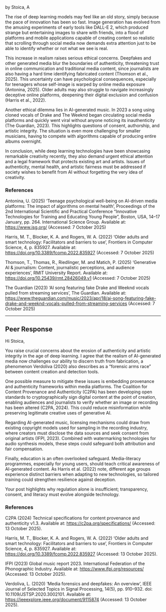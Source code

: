 by Stoica, A

The rise of deep learning models may feel like an old story, simply because the pace of innovation has been so fast. Image generation has evolved from the amusing experiments of early tools like DALL-E 2, which produced strange but entertaining images to share with friends, into a flood of platforms and mobile applications capable of creating content so realistic that scrolling through social media now demands extra attention just to be able to identify whether or not what we see is real.

This increase in realism raises serious ethical concerns. Deepfakes and other generated media blur the boundaries of authenticity, threatening trust in online communication and traditional media content, since journalists are also having a hard time identifying fabricated content (Thomson et al., 2025). This uncertainty can have psychological consequences, especially for teenagers whose self-image is warped by online media exposure (Antonina, 2025). Older adults may also struggle to navigate increasingly deceptive online platforms, deepening their digital exclusion and confusion (Harris et al., 2022).

Another ethical dilemma lies in AI-generated music. In 2023 a song using cloned vocals of Drake and The Weeknd began circulating social media platforms and quickly went viral without anyone noticing its inauthenticity (The Guardian, 2023). This highlights questions of consent, authorship, and artistic integrity. The situation is even more challenging for smaller musicians, having to compete with algorithms capable of producing entire albums overnight.

In conclusion, while deep learning technologies have been showcasing remarkable creativity recently, they also demand urgent ethical attention and a legal framework that protects existing art and artists. Issues of authenticity, mental health, and artistic fairness must be addressed if society wishes to benefit from AI without forgetting the very idea of creativity.

### References

Antonina, U. (2025) ‘Teenage psychological well-being on AI-driven media platforms: The impact of algorithms on mental health’, Proceedings of the 2nd International Scientific and Practical Conference “Innovative Technologies for Training and Educating Young People”, Boston, USA, 14–17 January, pp. 264. International Science Group. Available at: https://www.isg.org/ (Accessed: 7 October 2025)

Harris, M. T., Blocker, K. A. and Rogers, W. A. (2022) ‘Older adults and smart technology: Facilitators and barriers to use’, Frontiers in Computer Science, 4, p. 835927. Available at: https://doi.org/10.3389/fcomp.2022.835927 (Accessed: 7 October 2025)

Thomson, T., Thomas, R., Riedlinger, M. and Matich, P. (2025) ‘Generative AI & journalism: Content, journalistic perceptions, and audience experiences’, RMIT University Report. Available at: https://doi.org/10.25439/rmt.28426049.v1 (Accessed: 7 October 2025)

The Guardian (2023) ‘AI song featuring fake Drake and Weeknd vocals pulled from streaming services’, The Guardian. Available at: https://www.theguardian.com/music/2023/apr/18/ai-song-featuring-fake-drake-and-weeknd-vocals-pulled-from-streaming-services (Accessed: 7 October 2025)




--------

## Peer Response

Hi Stoica,

You raise crucial concerns about the erosion of authenticity and artistic integrity in the age of deep learning. I agree that the realism of AI-generated media now challenges our ability to discern truth from fabrication, a phenomenon Verdoliva (2020) also describes as a “forensic arms race” between content creation and detection tools.

One possible measure to mitigate these issues is embedding provenance and authenticity frameworks within media platforms. The Coalition for Content Provenance and Authenticity (C2PA) has been developing open standards to cryptographically sign digital content at the point of creation, enabling audiences and journalists to verify whether an image or recording has been altered (C2PA, 2024). This could reduce misinformation while preserving legitimate creative uses of generative AI.

Regarding AI-generated music, licensing mechanisms could draw from existing copyright models used for sampling in the recording industry, where creators must disclose the data sources and seek consent from original artists (IFPI, 2023). Combined with watermarking technologies for audio synthesis models, these steps could safeguard both attribution and fair compensation.

Finally, education is an often overlooked safeguard. Media-literacy programmes, especially for young users, should teach critical awareness of AI-generated content. As Harris et al. (2022) note, different age groups experience distinct barriers when adapting to new technologies, so tailored training could strengthen resilience against deception.

Your post highlights why regulation alone is insufficient; transparency, consent, and literacy must evolve alongside technology.

### References

C2PA (2024) Technical specifications for content provenance and authenticity v1.3. Available at: https://c2pa.org/specifications/ (Accessed: 13 October 2025).

Harris, M. T., Blocker, K. A. and Rogers, W. A. (2022) ‘Older adults and smart technology: Facilitators and barriers to use’, Frontiers in Computer Science, 4, p. 835927. Available at: https://doi.org/10.3389/fcomp.2022.835927 (Accessed: 13 October 2025).

IFPI (2023) Global music report 2023. International Federation of the Phonographic Industry. Available at: https://www.ifpi.org/resources/ (Accessed: 13 October 2025).

Verdoliva, L. (2020) ‘Media forensics and deepfakes: An overview’, IEEE Journal of Selected Topics in Signal Processing, 14(5), pp. 910–932. doi: 10.1109/JSTSP.2020.3002101. Available at: https://ieeexplore.ieee.org/document/9115874 (Accessed: 13 October 2025).